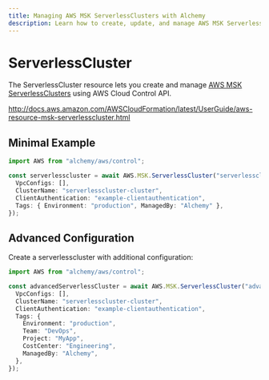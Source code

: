 ```yaml
---
title: Managing AWS MSK ServerlessClusters with Alchemy
description: Learn how to create, update, and manage AWS MSK ServerlessClusters using Alchemy Cloud Control.
---
```


# ServerlessCluster

The ServerlessCluster resource lets you create and manage [AWS MSK ServerlessClusters](https://docs.aws.amazon.com/msk/latest/userguide/) using AWS Cloud Control API.

http://docs.aws.amazon.com/AWSCloudFormation/latest/UserGuide/aws-resource-msk-serverlesscluster.html

## Minimal Example

```ts
import AWS from "alchemy/aws/control";

const serverlesscluster = await AWS.MSK.ServerlessCluster("serverlesscluster-example", {
  VpcConfigs: [],
  ClusterName: "serverlesscluster-cluster",
  ClientAuthentication: "example-clientauthentication",
  Tags: { Environment: "production", ManagedBy: "Alchemy" },
});
```

## Advanced Configuration

Create a serverlesscluster with additional configuration:

```ts
import AWS from "alchemy/aws/control";

const advancedServerlessCluster = await AWS.MSK.ServerlessCluster("advanced-serverlesscluster", {
  VpcConfigs: [],
  ClusterName: "serverlesscluster-cluster",
  ClientAuthentication: "example-clientauthentication",
  Tags: {
    Environment: "production",
    Team: "DevOps",
    Project: "MyApp",
    CostCenter: "Engineering",
    ManagedBy: "Alchemy",
  },
});
```

